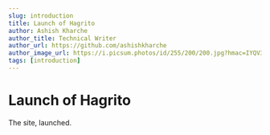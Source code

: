 ```yaml
---
slug: introduction
title: Launch of Hagrito
author: Ashish Kharche
author_title: Technical Writer
author_url: https://github.com/ashishkharche
author_image_url: https://i.picsum.photos/id/255/200/200.jpg?hmac=IYQV36UT5-F1dbK_CQXF7PDfLfwcnwKijqeBCo3yMlc
tags: [introduction]
---
```


# Launch of Hagrito

The site, launched.